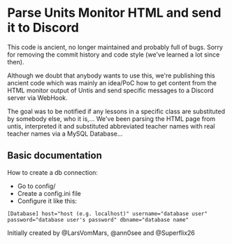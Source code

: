 # Parse Units Monitor HTML and send it to Discord

This code is ancient, no longer maintained and probably full of bugs. Sorry for removing the commit history and code style (we've learned a lot since then).

Although we doubt that anybody wants to use this, we're publishing this ancient code which was mainly an idea/PoC how to get content from the HTML monitor output of Untis and send specific messages to a Discord server via WebHook.

The goal was to be notified if any lessons in a specific class are substituted by somebody else, who it is,... We've been parsing the HTML page from untis, interpreted it and substituted abbreviated teacher names with real teacher names via a MySQL Database...

## Basic documentation

How to create a db connection:
* Go to config/
* Create a config.ini file
* Configure it like this:

``[Database]
  host="host (e.g. localhost)"
  username="database user"
  password="database user's password"
  dbname="database name"
``

Initially created by @LarsVomMars, @ann0see and @Superflix26
